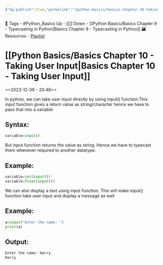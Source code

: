 ```yaml
---
{"dg-publish":true,"permalink":"/python-basics/basics-chapter-10-taking-user-input/"}
---
```


🧶 Tags - #Python_Basics 
Up - [[]]
Down - [[Python Basics/Basics Chapter 9 - Typecasting in Python\|Basics Chapter 9 - Typecasting in Python]]
🗃 Resources - [Playlist](https://www.youtube.com/playlist?list=PLu0W_9lII9agwh1XjRt242xIpHhPT2llg)
# [[Python Basics/Basics Chapter 10 - Taking User Input\|Basics Chapter 10 - Taking User Input]]
==2023-12-09 - 20:48==

In python, we can take user input directly by using input() function.This input function gives a return value as string/character hence we have to pass that into a variable
## Syntax:
```python
variable=input()
```
But input function returns the value as string. Hence we have to typecast them whenever required to another datatype.
## Example:
```python
variable=int(input())
variable=float(input())
```
We can also display a text using input function. This will make input() function take user input and display a message as well
## Example:
```python
a=input("Enter the name: ")
print(a)
```
## Output:
```python
Enter the name: Harry
Harry
```